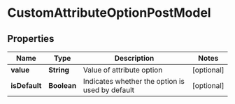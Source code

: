 

# CustomAttributeOptionPostModel


## Properties

| Name | Type | Description | Notes |
|------------ | ------------- | ------------- | -------------|
|**value** | **String** | Value of attribute option |  [optional] |
|**isDefault** | **Boolean** | Indicates whether the option is used by default |  [optional] |



